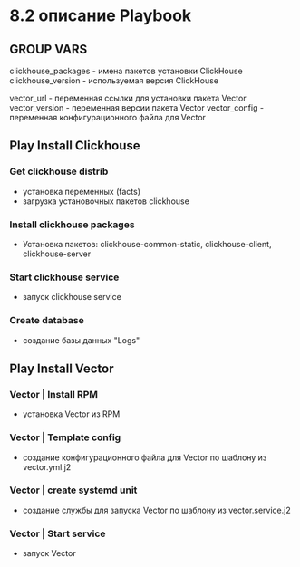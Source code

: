 # 8.2 описание Playbook

## GROUP VARS
clickhouse_packages - имена пакетов установки ClickHouse
clickhouse_version - используемая версия ClickHouse

vector_url - переменная ссылки для установки пакета Vector
vector_version - переменная версии пакета Vector
vector_config - переменная конфигурационного файла для Vector
 
## Play  Install Clickhouse

### Get clickhouse distrib
 - установка переменных (facts)
 - загрузка установочных пакетов clickhouse

### Install clickhouse packages
 - Установка пакетов: clickhouse-common-static, clickhouse-client, clickhouse-server

### Start clickhouse service
 - запуск clickhouse service

 ### Create database
 - создание базы данных "Logs"

 ## Play Install Vector

 ### Vector | Install RPM
 - установка Vector из RPM

 ### Vector | Template config
 - создание конфигурационного файла для Vector  по шаблону из vector.yml.j2

 ### Vector | create systemd unit
  - создание службы для запуска Vector по шаблону из vector.service.j2

### Vector | Start service
 - запуск Vector
